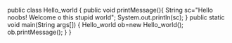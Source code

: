 
public class Hello_world {
	public void printMessage(){
		String sc="Hello noobs! Welcome o this stupid world";
		System.out.println(sc);
	}
	public static void main(String args[])
{
	Hello_world ob=new Hello_world();
	ob.printMessage();
}
}
